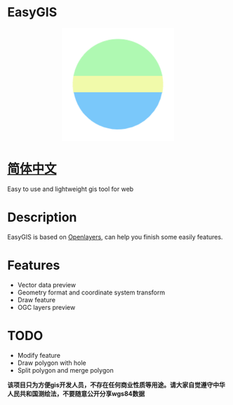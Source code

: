 # EasyGIS
<p align="center">
  <img width="256px" src="./app/favicon.ico">
</p>

# [简体中文](./README_ZH.md)
Easy to use and lightweight gis tool for web

# Description
EasyGIS is based on [Openlayers](https://openlayers.org), can help you finish some easily features.

# Features
- Vector data preview
- Geometry format and coordinate system transform
- Draw feature
- OGC layers preview

# TODO
- Modify feature
- Draw polygon with hole
- Split polygon and merge polygon

**该项目只为方便gis开发人员，不存在任何商业性质等用途。请大家自觉遵守中华人民共和国测绘法，不要随意公开分享wgs84数据**
